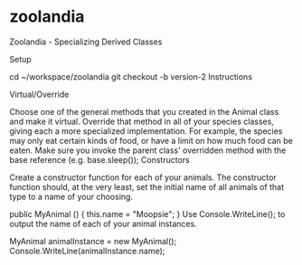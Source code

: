 # zoolandia
Zoolandia - Specializing Derived Classes

Setup

cd ~/workspace/zoolandia
git checkout -b version-2
Instructions

Virtual/Override

Choose one of the general methods that you created in the Animal class and make it virtual.
Override that method in all of your species classes, giving each a more specialized implementation. For example, the species may only eat certain kinds of food, or have a limit on how much food can be eaten.
Make sure you invoke the parent class' overridden method with the base reference (e.g. base.sleep());
Constructors

Create a constructor function for each of your animals. The constructor function should, at the very least, set the initial name of all animals of that type to a name of your choosing.

public MyAnimal ()
{
  this.name = "Moopsie";
}
Use Console.WriteLine(); to output the name of each of your animal instances.

MyAnimal animalInstance = new MyAnimal();
Console.WriteLine(animalInstance.name);